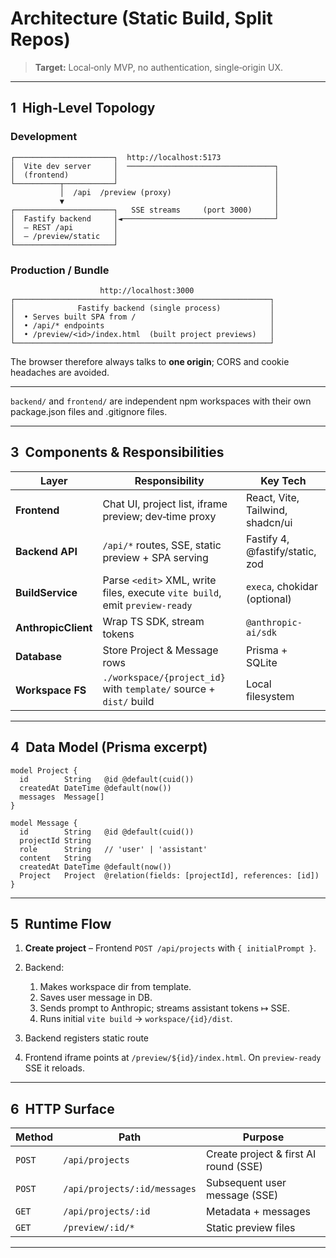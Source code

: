 # Architecture (Static Build, Split Repos)

> **Target:** Local‑only MVP, no authentication, single‑origin UX.

---

## 1  High‑Level Topology

### Development

```
┌──────────────────────┐  http://localhost:5173
│  Vite dev server     │  ─────────────────────────────────┐
│  (frontend)          │                                   │
└──────────┬───────────┘                                   │
           │  /api  /preview (proxy)                       │
           ▼                                               │
┌──────────────────────┐   SSE streams     (port 3000)     │
│  Fastify backend     │◄──────────────────────────────────┘
│  – REST /api         │
│  – /preview/static   │
└──────────────────────┘
```

### Production / Bundle

```
                    http://localhost:3000
┌─────────────────────────────────────────────────────────┐
│              Fastify backend (single process)           │
│  • Serves built SPA from /                              │
│  • /api/* endpoints                                     │
│  • /preview/<id>/index.html  (built project previews)   │
└─────────────────────────────────────────────────────────┘
```

The browser therefore always talks to **one origin**; CORS and cookie headaches are avoided.

---


`backend/` and `frontend/` are independent npm workspaces with their own package.json files and .gitignore files.

---

## 3  Components & Responsibilities

| Layer               | Responsibility                                                              | Key Tech                         |
| ------------------- | --------------------------------------------------------------------------- | -------------------------------- |
| **Frontend**        | Chat UI, project list, iframe preview; dev‑time proxy                       | React, Vite, Tailwind, shadcn/ui |
| **Backend API**     | `/api/*` routes, SSE, static preview + SPA serving                          | Fastify 4, @fastify/static, zod  |
| **BuildService**    | Parse `<edit>` XML, write files, execute `vite build`, emit `preview‑ready` | `execa`, chokidar (optional)     |
| **AnthropicClient** | Wrap TS SDK, stream tokens                                                  | `@anthropic-ai/sdk`              |
| **Database**        | Store Project & Message rows                                                | Prisma + SQLite                  |
| **Workspace FS**    | `./workspace/{project_id}` with `template/` source + `dist/` build          | Local filesystem                 |

---

## 4  Data Model (Prisma excerpt)

```prisma
model Project {
  id        String   @id @default(cuid())
  createdAt DateTime @default(now())
  messages  Message[]
}

model Message {
  id        String   @id @default(cuid())
  projectId String
  role      String   // 'user' | 'assistant'
  content   String
  createdAt DateTime @default(now())
  Project   Project  @relation(fields: [projectId], references: [id])
}
```

---

## 5  Runtime Flow

1. **Create project** – Frontend `POST /api/projects` with `{ initialPrompt }`.
2. Backend:

   1. Makes workspace dir from template.
   2. Saves user message in DB.
   3. Sends prompt to Anthropic; streams assistant tokens ↦ SSE.
   4. Runs initial `vite build` → `workspace/{id}/dist`.
3. Backend registers static route
4. Frontend iframe points at `/preview/${id}/index.html`. On `preview‑ready` SSE it reloads.

---

## 6  HTTP Surface

| Method | Path                         | Purpose                               |
| ------ | ---------------------------- | ------------------------------------- |
| `POST` | `/api/projects`              | Create project & first AI round (SSE) |
| `POST` | `/api/projects/:id/messages` | Subsequent user message (SSE)         |
| `GET`  | `/api/projects/:id`          | Metadata + messages                   |
| `GET`  | `/preview/:id/*`             | Static preview files                  |


---
